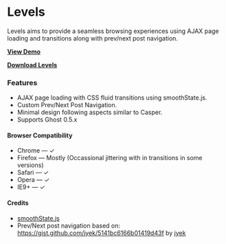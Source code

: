 # Levels

Levels aims to provide a seamless browsing experiences using AJAX page loading and transitions along with prev/next post navigation.

**[View Demo](http://manugill.github.io/levels/)**

**[Download Levels](https://github.com/manugill/levels/archive/master.zip)**

### Features

* AJAX page loading with CSS fluid transitions using smoothState.js.
* Custom Prev/Next Post Navigation.
* Minimal design following aspects similar to Casper.
* Supports Ghost 0.5.x

#### Browser Compatibility

* Chrome &mdash; ✓
* Firefox &mdash; Mostly (Occassional jittering with in transitions in some versions)
* Safari &mdash; ✓
* Opera &mdash; ✓
* IE9+ &mdash; ✓

#### Credits

* [smoothState.js](https://github.com/weblinc/jquery.smoothState.js)
* Prev/Next post navigation based on: https://gist.github.com/jyek/5141bc6166b01419d43f by [jyek](https://github.com/jyek)